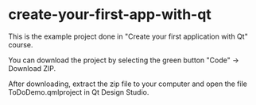 # create-your-first-app-with-qt

This is the example project done in "Create your first application with Qt" course.

You can download the project by selecting the green button "Code" -> Download ZIP.

After downloading, extract the zip file to your computer and open the file ToDoDemo.qmlproject in Qt Design Studio.
